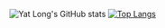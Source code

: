 ![Yat Long's GitHub stats](https://github-readme-stats.vercel.app/api?username=ychan2005&theme=radical&show_icons=true)
[![Top Langs](https://github-readme-stats.vercel.app/api/top-langs/?username=ychan2005&theme=radical&show_icons=true)](https://github.com/ychan2005/APCS)
